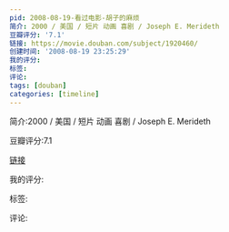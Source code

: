 ```yaml
---
pid: 2008-08-19-看过电影-胡子的麻烦
简介: 2000 / 美国 / 短片 动画 喜剧 / Joseph E. Merideth
豆瓣评分: '7.1'
链接: https://movie.douban.com/subject/1920460/
创建时间: '2008-08-19 23:25:29'
我的评分:
标签:
评论:
tags: [douban]
categories: [timeline]
---
```

简介:2000 / 美国 / 短片 动画 喜剧 / Joseph E. Merideth

豆瓣评分:7.1

[链接](https://movie.douban.com/subject/1920460/)

我的评分:

标签:

评论:

